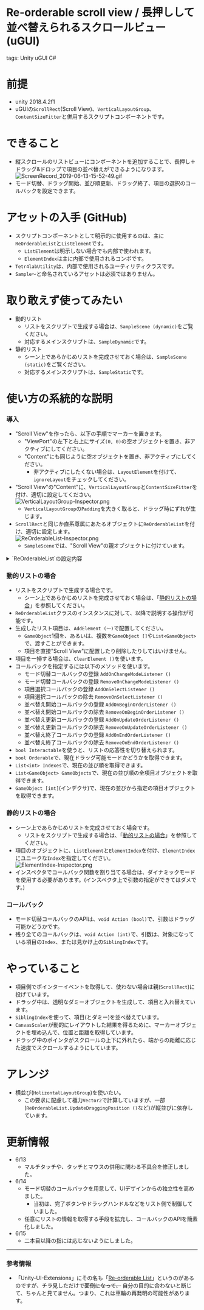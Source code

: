 # Re-orderable scroll view / 長押しして並べ替えられるスクロールビュー (uGUI)
tags: Unity uGUI C#

# 前提
- unity 2018.4.2f1
- uGUIの`ScrollRect`(Scroll View)、`VerticalLayoutGroup`、`ContentSizeFitter`と併用するスクリプトコンポーネントです。

# できること
- 縦スクロールのリストビューにコンポーネントを追加することで、長押し＋ドラッグ&ドロップで項目の並べ替えができるようになります。  
![ScreenRecord_2019-06-13-15-52-49.gif](https://qiita-image-store.s3.ap-northeast-1.amazonaws.com/0/365845/93343581-bb80-90a7-5059-4c2d5e92d585.gif)
- モード切替、ドラッグ開始、並び順更新、ドラッグ終了、項目の選択のコールバックを設定できます。

# アセットの入手 (GitHub)
- スクリプトコンポーネントとして明示的に使用するのは、主に`ReOrderableList`と`ListElement`です。
    - `ListElement`は明示しない場合でも内部で使われます。
    - `ElementIndex`は主に内部で使用されるコンポです。
- `Tetr4labUtility`は、内部で使用されるユーティリティクラスです。
- `Sample～`と命名されているアセットは必須ではありません。

# 取り敢えず使ってみたい
- 動的リスト
    - リストをスクリプトで生成する場合は、`SampleScene (dynamic)`をご覧ください。
    - 対応するメインスクリプトは、`SampleDynamic`です。
- 静的リスト
    - シーン上であらかじめリストを完成させておく場合は、`SampleScene (static)`をご覧ください。
    - 対応するメインスクリプトは、`SampleStatic`です。

# 使い方の系統的な説明

### 導入
- "Scroll View"を作ったら、以下の手順でマーカーを置きます。
    - "ViewPort"の左下と右上にサイズ`(0, 0)`の空オブジェクトを置き、非アクティブにしてください。
    - "Content"にも同じように空オブジェクトを置き、非アクティブにしてください。
        - 非アクティブにしたくない場合は、`LayoutElement`を付けて、`ignoreLayout`をチェックしてください。
- "Scroll View"の"Content"に、`VerticalLayoutGroup`と`ContentSizeFitter`を付け、適切に設定してください。  
![VerticalLayoutGroup-Inspector.png](https://qiita-image-store.s3.ap-northeast-1.amazonaws.com/0/365845/7019ad91-2e4c-fac2-1c46-9917213aaf8f.png)
    - `VerticalLayoutGroup`の`Padding`を大きく取ると、ドラッグ時にずれが生じます。
- `ScrollRect`と同じか直系尊属にあたるオブジェクトに`ReOrderableList`を付け、適切に設定します。  
![ReOrderableList-Inspector.png](https://qiita-image-store.s3.ap-northeast-1.amazonaws.com/0/365845/b60d2994-5894-0f43-b22e-5273ca3f7064.png)
    - `SampleScene`では、"Scroll View"の親オブジェクトに付けています。

<details><summary>`ReOrderableList`の設定内容</summary><div>

|項目|説明|
|:---|:---|
|ViewportMinMark|ScrollView/Viewportの左下に置かれたマーカーを指定します。|
|ViewportMaxMark|ScrollView/Viewportの右上に置かれたマーカーを指定します。|
|ContentMinMark|ScrollView/Contentの左下に置かれたマーカーを指定します。|
|ContentMaxMark|ScrollView/Contentの右上に置かれたマーカーを指定します。|
|LongPress|長押しと判定する秒数を指定します。|
|AutoScrollSpeed|範囲外へドラッグした際のスクロール速度を指定します。単位は適当です。|
|OnChangeMode|モード切替コールバックを設定できます。|
|OnSelect|項目選択コールバックを設定できます。|
|OnBeginOrder|並べ替え開始コールバックを設定できます。|
|OnUpdateOrder|並べ替え更新コールバックを設定できます。|
|OnEndOrder|並べ替え終了コールバックを設定できます。|
- インスペクタでコールバック関数を割り当てる場合は、ダイナミックモードを使用する必要があります。(インスペクタ上で引数の指定ができてはダメです。)
</div></details>

### 動的リストの場合
- リストをスクリプトで生成する場合です。
    - シーン上であらかじめリストを完成させておく場合は、「[静的リストの場合](#%E9%9D%99%E7%9A%84%E3%83%AA%E3%82%B9%E3%83%88%E3%81%AE%E5%A0%B4%E5%90%88)」を参照してください。
- `ReOrderableList`クラスのインスタンスに対して、以降で説明する操作が可能です。
- 生成したリスト項目は、`AddElement (～)`で配置してください。
    - `GameObject`1個を、あるいは、複数を`GameObject []`や`List<GameObject>`で、渡すことができます。
    - 項目を直接"Scroll View"に配置したり削除したりしてはいけません。
- 項目を一掃する場合は、`ClearElement ()`を使います。
- コールバックを指定するには以下のメソッドを使います。
    - モード切替コールバックの登録 `AddOnChangeModeListener ()`
    - モード切替コールバックの登録 `RemoveOnChangeModeListener ()`
    - 項目選択コールバックの登録 `AddOnSelectListener ()`
    - 項目選択コールバックの除去 `RemoveOnSelectListener ()`
    - 並べ替え開始コールバックの登録 `AddOnBeginOrderListener ()`
    - 並べ替え開始コールバックの除去 `RemoveOnBeginOrderListener ()`
    - 並べ替え更新コールバックの登録 `AddOnUpdateOrderListener ()`
    - 並べ替え更新コールバックの除去 `RemoveOnUpdateOrderListener ()`
    - 並べ替え終了コールバックの登録 `AddOnEndOrderListener ()`
    - 並べ替え終了コールバックの除去 `RemoveOnEndOrderListener ()`
- `bool Interactable`を使うと、リストの応答性を切り替えられます。
- `bool Orderable`で、現在ドラッグ可能モードかどうかを取得できます。
- `List<int> Indexes`で、現在の並び順を取得できます。
- `List<GameObject> GameObjects`で、現在の並び順の全項目オブジェクトを取得できます。
- `GameObject [int]`(インデクサ)で、現在の並びから指定の項目オブジェクトを取得できます。

### 静的リストの場合
- シーン上であらかじめリストを完成させておく場合です。
    - リストをスクリプトで生成する場合は、「[動的リストの場合](#%E5%8B%95%E7%9A%84%E3%83%AA%E3%82%B9%E3%83%88%E3%81%AE%E5%A0%B4%E5%90%88)」を参照してください。
- 項目のオブジェクトに、`ListElement`と`ElementIndex`を付け、`ElementIndex`にユニークな`Index`を指定してください。  
![ElementIndex-Inspector.png](https://qiita-image-store.s3.ap-northeast-1.amazonaws.com/0/365845/c18d3ccc-6fb6-4388-c6f4-635b5dcb09ed.png)
- インスペクタでコールバック関数を割り当てる場合は、ダイナミックモードを使用する必要があります。(インスペクタ上で引数の指定ができてはダメです。)

### コールバック
- モード切替コールバックのAPIは、`void Action (bool)`で、引数はドラッグ可能かどうかです。
- 残り全てのコールバックは、`void Action (int)`で、引数は、対象になっている項目の`Index`、または見かけ上の`SiblingIndex`です。

# やっていること
- 項目側でポインターイベントを取得して、使わない場合は親(`ScrollRect`)に投げています。
- ドラッグ中は、透明なダミーオブジェクトを生成して、項目と入れ替えています。
- `SiblingIndex`を使って、項目(とダミー)を並べ替えています。
- `CanvasScaler`が動的にレイアウトした結果を得るために、マーカーオブジェクトを埋め込んで、位置と距離を取得しています。
- ドラッグ中のポインタがスクロールの上下に外れたら、端からの距離に応じた速度でスクロールするようにしています。

# アレンジ
- 横並び(`HolizontalLayoutGroup`)を使いたい。
    - この要求に配慮して極力`Vector2`で計算していますが、一部(`ReOrderableList.UpdateDraggingPosition ()`など)が縦並びに依存しています。

# 更新情報
- 6/13 
    - マルチタッチや、タッチとマウスの併用に関わる不具合を修正しました。
- 6/14
    - モード切替のコールバックを用意して、UIデザインからの独立性を高めました。
        - 当初は、完了ボタンやドラッグハンドルなどをリスト側で制御していました。
    - 任意にリストの情報を取得する手段を拡充し、コールバックのAPIを簡素化しました。
- 6/15
    - 二本目以降の指には応じないようにしました。

---
### 参考情報
- 「Unity-UI-Extensions」にその名も「[Re-orderable List](https://bitbucket.org/UnityUIExtensions/unity-ui-extensions/wiki/Controls/ReorderableList)」というのがあるのですが、チラ見しただけで~~面倒になって、~~ 自分の目的に合わないと断じて、ちゃんと見てません。つまり、これは車輪の再発明の可能性があります。

